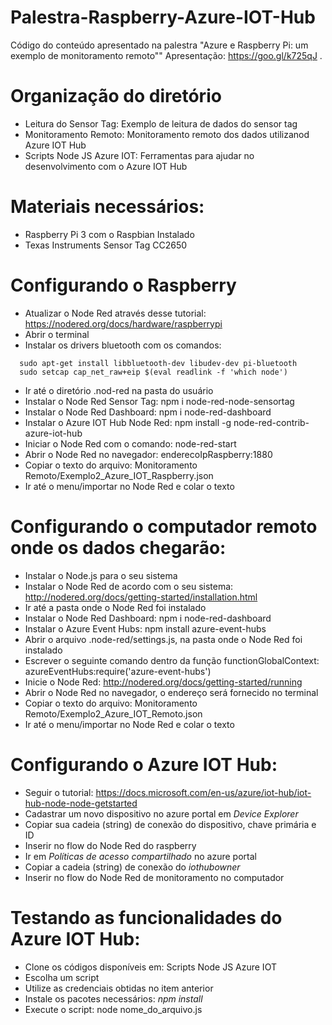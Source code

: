 # Palestra-Raspberry-Azure-IOT-Hub
Código do conteúdo apresentado na palestra "Azure e Raspberry Pi: um exemplo de monitoramento remoto""
Apresentação: https://goo.gl/k725qJ .

# Organização do diretório
* Leitura do Sensor Tag: Exemplo de leitura de dados do sensor tag
* Monitoramento Remoto: Monitoramento remoto dos dados utilizanod Azure IOT Hub
* Scripts Node JS Azure IOT: Ferramentas para ajudar no desenvolvimento com o Azure IOT Hub

# Materiais necessários:
* Raspberry Pi 3 com o Raspbian Instalado
* Texas Instruments Sensor Tag CC2650

# Configurando o Raspberry
* Atualizar o Node Red através desse tutorial: https://nodered.org/docs/hardware/raspberrypi
* Abrir o terminal
* Instalar os drivers bluetooth com os comandos:

```
  sudo apt-get install libbluetooth-dev libudev-dev pi-bluetooth
  sudo setcap cap_net_raw+eip $(eval readlink -f 'which node')
```

* Ir até o diretório .nod-red na pasta do usuário
* Instalar o Node Red Sensor Tag: npm i node-red-node-sensortag
* Instalar o Node Red Dashboard: npm i node-red-dashboard
* Instalar o Azure IOT Hub Node Red: npm install -g node-red-contrib-azure-iot-hub
* Iniciar o Node Red com o comando: node-red-start
* Abrir o Node Red no navegador: enderecoIpRaspberry:1880
* Copiar o texto do arquivo: Monitoramento Remoto/Exemplo2_Azure_IOT_Raspberry.json
* Ir até o menu/importar no Node Red e colar o texto

# Configurando o computador remoto onde os dados chegarão:
* Instalar o Node.js para o seu sistema
* Instalar o Node Red de acordo com o seu sistema: http://nodered.org/docs/getting-started/installation.html
* Ir até a pasta onde o Node Red foi instalado
* Instalar o Node Red Dashboard: npm i node-red-dashboard
* Instalar o Azure Event Hubs: npm install azure-event-hubs
* Abrir o arquivo .node-red/settings.js, na pasta onde o Node Red foi instalado
* Escrever o seguinte comando dentro da função functionGlobalContext: azureEventHubs:require('azure-event-hubs')
* Inicie o Node Red: http://nodered.org/docs/getting-started/running
* Abrir o Node Red no navegador, o endereço será fornecido no terminal
* Copiar o texto do arquivo: Monitoramento Remoto/Exemplo2_Azure_IOT_Remoto.json
* Ir até o menu/importar no Node Red e colar o texto

# Configurando o Azure IOT Hub:
* Seguir o tutorial: https://docs.microsoft.com/en-us/azure/iot-hub/iot-hub-node-node-getstarted
* Cadastrar um novo dispositivo no azure portal em _Device Explorer_
* Copiar sua cadeia (string) de conexão do dispositivo, chave primária e ID
* Inserir no flow do Node Red do raspberry
* Ir em _Políticas de acesso compartilhado_ no azure portal
* Copiar a cadeia (string) de conexão do _iothubowner_
* Inserir no flow do Node Red de monitoramento no computador

# Testando as funcionalidades do Azure IOT Hub:
* Clone os códigos disponíveis em: Scripts Node JS Azure IOT
* Escolha um script
* Utilize as credenciais obtidas no item anterior
* Instale os pacotes necessários: _npm install_
* Execute o script: node nome_do_arquivo.js